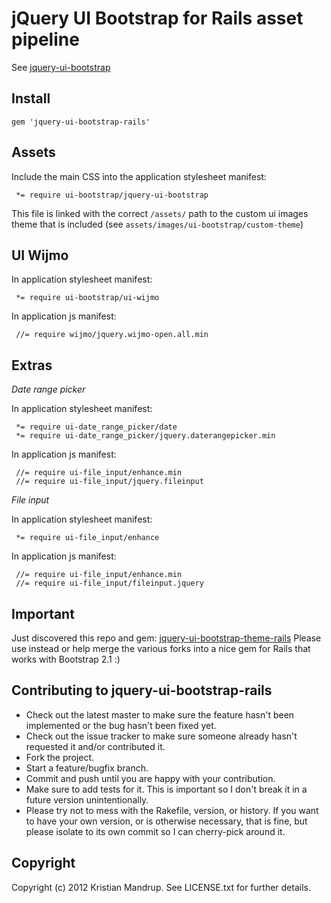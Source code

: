 # jQuery UI Bootstrap for Rails asset pipeline

See [jquery-ui-bootstrap](https://github.com/addyosmani/jquery-ui-bootstrap)

## Install

`gem 'jquery-ui-bootstrap-rails'`

## Assets

Include the main CSS into the application stylesheet manifest:

```
 *= require ui-bootstrap/jquery-ui-bootstrap
```

This file is linked with the correct `/assets/` path to the custom ui images theme that is included (see `assets/images/ui-bootstrap/custom-theme`)

## UI Wijmo

In application stylesheet manifest:

```
 *= require ui-bootstrap/ui-wijmo
```

In application js manifest:

```
 //= require wijmo/jquery.wijmo-open.all.min
```

## Extras

*Date range picker*

In application stylesheet manifest:

```
 *= require ui-date_range_picker/date
 *= require ui-date_range_picker/jquery.daterangepicker.min
```

In application js manifest:

```
 //= require ui-file_input/enhance.min
 //= require ui-file_input/jquery.fileinput
```

*File input*

In application stylesheet manifest:

```
 *= require ui-file_input/enhance
```

In application js manifest:

```
 //= require ui-file_input/enhance.min
 //= require ui-file_input/fileinput.jquery
```

## Important

Just discovered this repo and gem: [jquery-ui-bootstrap-theme-rails](jquery-ui-bootstrap-theme-rails) Please use instead or help merge the various forks into a nice gem for Rails that works with Bootstrap 2.1 :)

## Contributing to jquery-ui-bootstrap-rails
 
* Check out the latest master to make sure the feature hasn't been implemented or the bug hasn't been fixed yet.
* Check out the issue tracker to make sure someone already hasn't requested it and/or contributed it.
* Fork the project.
* Start a feature/bugfix branch.
* Commit and push until you are happy with your contribution.
* Make sure to add tests for it. This is important so I don't break it in a future version unintentionally.
* Please try not to mess with the Rakefile, version, or history. If you want to have your own version, or is otherwise necessary, that is fine, but please isolate to its own commit so I can cherry-pick around it.

## Copyright

Copyright (c) 2012 Kristian Mandrup. See LICENSE.txt for
further details.

